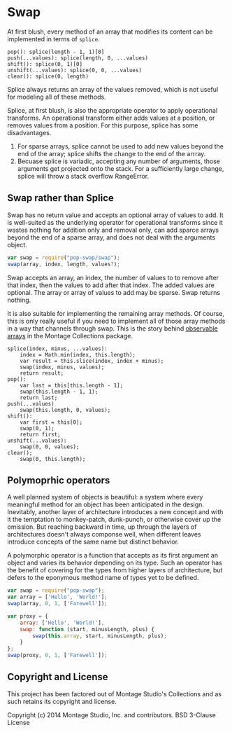
# Swap

At first blush, every method of an array that modifies its content can be
implemented in terms of `splice`.

```
pop(): splice(length - 1, 1)[0]
push(...values): splice(length, 0, ...values)
shift(): splice(0, 1)[0]
unshift(...values): splice(0, 0, ...values)
clear(): splice(0, length)
```

Splice always returns an array of the values removed, which is not useful for
modeling all of these methods.

Splice, at first blush, is also the appropriate operator to apply operational
transforms. An operational transform either adds values at a position, or
removes values from a position.
For this purpose, splice has some disadvantages.

1.  For sparse arrays, splice cannot be used to add new values beyond the end of
    the array; splice shifts the change to the end of the arrray.
2.  Becuase splice is variadic, accepting any number of arguments, those
    arguments get projected onto the stack.
    For a sufficiently large change, splice will throw a stack overflow
    RangeError.

## Swap rather than Splice

Swap has no return value and accepts an optional array of values to add.
It is well-suited as the underlying operator for operational transforms since it
wastes nothing for addition only and removal only, can add sparce arrays beyond
the end of a sparse array, and does not deal with the arguments object.

```js
var swap = require("pop-swap/swap");
swap(array, index, length, values?);
```

Swap accepts an array, an index, the number of values to to remove after that
index, then the values to add after that index.
The added values are optional.
The array or array of values to add may be sparse.
Swap returns nothing.

It is also suitable for implementing the remaining array methods.
Of course, this is only really useful if you need to implement all of those
array methods in a way that channels through swap.
This is the story behind [observable arrays][Collections] in the Montage
Collections package.

[Collections]: https://github.com/montagejs/collections

```
splice(index, minus, ...values):
    index = Math.min(index, this.length);
    var result = this.slice(index, index + minus);
    swap(index, minus, values);
    return result;
pop():
    var last = this[this.length - 1];
    swap(this.length - 1, 1);
    return last;
push(...values)
    swap(this.length, 0, values);
shift():
    var first = this[0];
    swap(0, 1);
    return first;
unshift(...values):
    swap(0, 0, values);
clear();
    swap(0, this.length);
```

## Polymoprhic operators

A well planned system of objects is beautiful: a system where every meaningful
method for an object has been anticipated in the design.
Inevitably, another layer of architecture introduces a new concept and with it
the temptation to monkey-patch, dunk-punch, or otherwise cover up the omission.
But reaching backward in time, up through the layers of architectures doesn't
always componse well, when different leaves introduce concepts of the same name
but distinct behavior.

A polymorphic operator is a function that accepts as its first argument an
object and varies its behavior depending on its type.
Such an operator has the benefit of covering for the types from higher layers of
architecture, but defers to the eponymous method name of types yet to be
defined.

```js
var swap = require("pop-swap");
var array = ['Hello', 'World!'];
swap(array, 0, 1, ['Farewell']);

var proxy = {
    array: ['Hello', 'World!'],
    swap: function (start, minusLength, plus) {
        swap(this.array, start, minusLength, plus);
    }
};
swap(proxy, 0, 1, ['Farewell']);
```

## Copyright and License

This project has been factored out of Montage Studio's Collections and as such
retains its copyright and license.

Copyright (c) 2014 Montage Studio, Inc. and contributors.
BSD 3-Clause License

